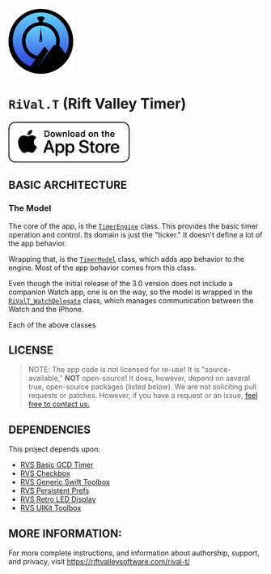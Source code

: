![AmbiaMara Icon](icon.png)
# `RiVal.T` (Rift Valley Timer)

[![Get From the App Store](AppStoreWhite.png)](https://apps.apple.com/us/app/rift-valley-timer/id1448933389)

## BASIC ARCHITECTURE

### The Model

The core of the app, is the [``TimerEngine``](https://github.com/RiftValleySoftware/ambiamara/blob/master/Sources/Shared/Sources/Model/TimerEngine.swift) class. This provides the basic timer operation and control. Its domain is just the "ticker." It doesn't define a lot of the app behavior.

Wrapping that, is the [``TimerModel``](https://github.com/RiftValleySoftware/ambiamara/blob/master/Sources/Shared/Sources/Model/TimerModel.swift) class, which adds app behavior to the engine. Most of the app behavior comes from this class.

Even though the initial release of the 3.0 version does not include a companion Watch app, one is on the way, so the model is wrapped in the [``RiValT_WatchDelegate``](https://github.com/RiftValleySoftware/ambiamara/blob/master/Sources/Shared/Sources/Model/RiValT_WatchDelegate.swift) class, which manages communication between the Watch and the iPhone.

Each of the above classes 
## LICENSE

> NOTE: The app code is not licensed for re-use!
> It is "source-available," **NOT** open-source! It does, however, depend on several true, open-source packages (listed below).
> We are not soliciting pull requests or patches. However, if you have a request or an issue, [feel free to contact us.](https://riftvalleysoftware.com/)

## DEPENDENCIES

This project depends upon:

- [RVS Basic GCD Timer](https://github.com/RiftValleySoftware/RVS_BasicGCDTimer)
- [RVS Checkbox](https://github.com/RiftValleySoftware/RVS_Checkbox)
- [RVS Generic Swift Toolbox](https://github.com/RiftValleySoftware/RVS_Generic_Swift_Toolbox)
- [RVS Persistent Prefs](https://github.com/RiftValleySoftware/RVS_PersistentPrefs)
- [RVS Retro LED Display](https://github.com/RiftValleySoftware/RVS_RetroLEDDisplay)
- [RVS UIKit Toolbox](https://github.com/RiftValleySoftware/RVS_UIKit_Toolbox)
 
## MORE INFORMATION:

For more complete instructions, and information about authorship, support, and privacy, visit https://riftvalleysoftware.com/rival-t/
